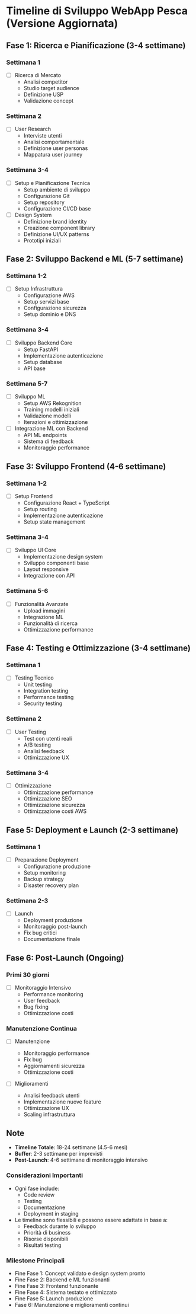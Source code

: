 # Timeline di Sviluppo WebApp Pesca (Versione Aggiornata)

## Fase 1: Ricerca e Pianificazione (3-4 settimane)
### Settimana 1
- [ ] Ricerca di Mercato
  - Analisi competitor
  - Studio target audience
  - Definizione USP
  - Validazione concept

### Settimana 2
- [ ] User Research
  - Interviste utenti
  - Analisi comportamentale
  - Definizione user personas
  - Mappatura user journey

### Settimana 3-4
- [ ] Setup e Pianificazione Tecnica
  - Setup ambiente di sviluppo
  - Configurazione Git
  - Setup repository
  - Configurazione CI/CD base
- [ ] Design System
  - Definizione brand identity
  - Creazione component library
  - Definizione UI/UX patterns
  - Prototipi iniziali

## Fase 2: Sviluppo Backend e ML (5-7 settimane)
### Settimana 1-2
- [ ] Setup Infrastruttura
  - Configurazione AWS
  - Setup servizi base
  - Configurazione sicurezza
  - Setup dominio e DNS

### Settimana 3-4
- [ ] Sviluppo Backend Core
  - Setup FastAPI
  - Implementazione autenticazione
  - Setup database
  - API base

### Settimana 5-7
- [ ] Sviluppo ML
  - Setup AWS Rekognition
  - Training modelli iniziali
  - Validazione modelli
  - Iterazioni e ottimizzazione
- [ ] Integrazione ML con Backend
  - API ML endpoints
  - Sistema di feedback
  - Monitoraggio performance

## Fase 3: Sviluppo Frontend (4-6 settimane)
### Settimana 1-2
- [ ] Setup Frontend
  - Configurazione React + TypeScript
  - Setup routing
  - Implementazione autenticazione
  - Setup state management

### Settimana 3-4
- [ ] Sviluppo UI Core
  - Implementazione design system
  - Sviluppo componenti base
  - Layout responsive
  - Integrazione con API

### Settimana 5-6
- [ ] Funzionalità Avanzate
  - Upload immagini
  - Integrazione ML
  - Funzionalità di ricerca
  - Ottimizzazione performance

## Fase 4: Testing e Ottimizzazione (3-4 settimane)
### Settimana 1
- [ ] Testing Tecnico
  - Unit testing
  - Integration testing
  - Performance testing
  - Security testing

### Settimana 2
- [ ] User Testing
  - Test con utenti reali
  - A/B testing
  - Analisi feedback
  - Ottimizzazione UX

### Settimana 3-4
- [ ] Ottimizzazione
  - Ottimizzazione performance
  - Ottimizzazione SEO
  - Ottimizzazione sicurezza
  - Ottimizzazione costi AWS

## Fase 5: Deployment e Launch (2-3 settimane)
### Settimana 1
- [ ] Preparazione Deployment
  - Configurazione produzione
  - Setup monitoring
  - Backup strategy
  - Disaster recovery plan

### Settimana 2-3
- [ ] Launch
  - Deployment produzione
  - Monitoraggio post-launch
  - Fix bug critici
  - Documentazione finale

## Fase 6: Post-Launch (Ongoing)
### Primi 30 giorni
- [ ] Monitoraggio Intensivo
  - Performance monitoring
  - User feedback
  - Bug fixing
  - Ottimizzazione costi

### Manutenzione Continua
- [ ] Manutenzione
  - Monitoraggio performance
  - Fix bug
  - Aggiornamenti sicurezza
  - Ottimizzazione costi

- [ ] Miglioramenti
  - Analisi feedback utenti
  - Implementazione nuove feature
  - Ottimizzazione UX
  - Scaling infrastruttura

## Note
- **Timeline Totale**: 18-24 settimane (4.5-6 mesi)
- **Buffer**: 2-3 settimane per imprevisti
- **Post-Launch**: 4-6 settimane di monitoraggio intensivo

### Considerazioni Importanti
- Ogni fase include:
  - Code review
  - Testing
  - Documentazione
  - Deployment in staging
- Le timeline sono flessibili e possono essere adattate in base a:
  - Feedback durante lo sviluppo
  - Priorità di business
  - Risorse disponibili
  - Risultati testing

### Milestone Principali
- Fine Fase 1: Concept validato e design system pronto
- Fine Fase 2: Backend e ML funzionanti
- Fine Fase 3: Frontend funzionante
- Fine Fase 4: Sistema testato e ottimizzato
- Fine Fase 5: Launch produzione
- Fase 6: Manutenzione e miglioramenti continui 